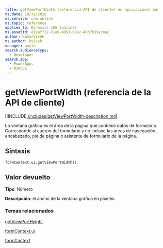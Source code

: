 ```yaml
---
title: getViewPortWidth (referencia API de cliente) en aplicaciones basadas en modelos | Microsoft Docs
ms.date: 10/31/2018
ms.service: crm-online
ms.topic: reference
applies_to: Dynamics 365 (online)
ms.assetid: e19af732-01e8-4853-b81c-40d79192cea2
author: KumarVivek
ms.author: kvivek
manager: amyla
search.audienceType:
  - developer
search.app:
  - PowerApps
  - D365CE
---
```

# <a name="getviewportwidth-client-api-reference"></a>getViewPortWidth (referencia de la API de cliente)



[!INCLUDE[./includes/getViewPortWidth-description.md](./includes/getViewPortWidth-description.md)]

La ventana gráfica es el área de la página que contiene datos de formulario. Corresponde al cuerpo del formulario y no incluye las áreas de navegación, encabezado, pie de página o asistente de formulario de la página.

## <a name="syntax"></a>Sintaxis

`formContext.ui.getViewPortWidth();`

## <a name="return-value"></a>Valor devuelto

**Tipo**: Número

**Descripción**: el ancho de la ventana gráfica en píxeles. 


### <a name="related-topics"></a>Temas relacionados

[getViewPortHeight](getViewPortHeight.md)

[formContext.ui](../formContext-ui.md)

[formContext](../../clientapi-form-context.md)

